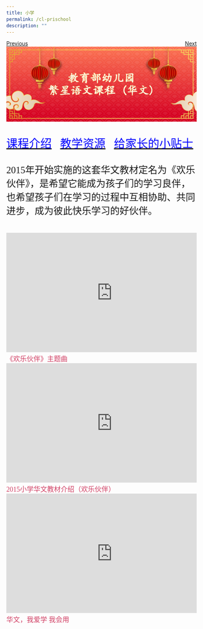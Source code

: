 ```yaml
---
title: 小学
permalink: /cl-prischool
description: ""
---
```

<html>
	<style>
		.btntop {
    position: fixed;
    float: right;
    bottom: 20px;
    right: 80px;
    z-index: 99;
    boder: none;
    background-color: #3bb9ff;
    cursor: pointer;
    padding: 15px;
    boder-radius: 4px;
    color: #fff;
    font-weight: 600;
}
	</style>
<a href="/exhibits/chinese-exhibitions-b/moe-curriculum" class="btn" style="float:left;">Previous</a>
  <a href="/cl-prischool/" class="btn" style="float:right;">Next</a><br />
  <img src="/images/MTLS2022_CL_Curriculum_V1_PreSch_1.jpg" />
<p style="font-size:30px;font-family:KaiTi">
<a href="#C1"><span style="color:blue; font-family:KaiTi; font-size:30px;">课程介绍</span></a> &nbsp; 
 <a href="#C2"><span style="color:blue; font-family:KaiTi; font-size:30px;">教学资源</span></a> &nbsp; 
 <a href="#C3"><span style="color:blue; font-family:KaiTi; font-size:30px;">给家长的小贴士</span></a>
  <br /></p>
<p style="font-size:25px;font-family:KaiTi; text-align:justify;">
<p style="font-family:KaiTi;font-size:25px">
2015年开始实施的这套华文教材定名为《欢乐伙伴》，是希望它能成为孩子们的学习良伴，也希望孩子们在学习的过程中互相协助、共同进步，成为彼此快乐学习的好伙伴。
</p><br />
<div class="row" style="height:3%;">
 <div class="column">
 <iframe width="560" height="315" src="https://www.youtube.com/embed/Xrt-3vmeuF8" frameborder="0" allow="accelerometer; autoplay; encrypted-media; gyroscope; picture-in-picture" allowfullscreen=""></iframe><br />
 <span style="color:#d14165;font-size:18px;font-family:KaiTi"> 《欢乐伙伴》主题曲</span>
   <br />
</div>
 <div class="column">
 <iframe width="560" height="315" src="https://www.youtube.com/embed/QcNMzIyrQwM" frameborder="0" allow="accelerometer; autoplay; encrypted-media; gyroscope; picture-in-picture" allowfullscreen=""></iframe><br />
 <span style="color:#d14165;font-size:18px;font-family:KaiTi"> 2015小学华文教材介绍（欢乐伙伴）</span>
   <br />
</div>
  <div class="column">
  <iframe width="560" height="315" src="https://www.youtube.com/embed/z2VjuKAw0kY" frameborder="0" allow="accelerometer; autoplay; encrypted-media; gyroscope; picture-in-picture" allowfullscreen=""></iframe><br /> <span style="color:#d14165;font-size:18px;font-family:KaiTi"> 华文，我爱学 我会用</span>
    <br />
 </div>
      </div>
